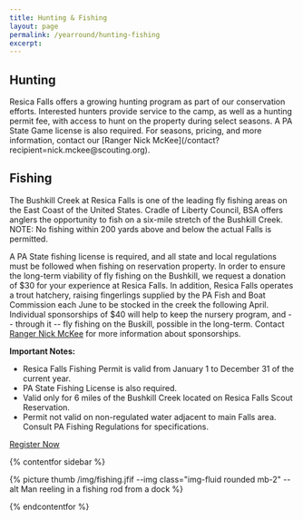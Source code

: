 ```yaml
---
title: Hunting & Fishing
layout: page
permalink: /yearround/hunting-fishing
excerpt:  
---
```


<h2>Hunting</h2>
Resica Falls offers a growing hunting program as part of our conservation efforts. Interested hunters provide service to the camp, as well as a hunting permit fee, with access to hunt on the property during select seasons. A PA State Game license is also required. For seasons, pricing, and more information, contact our [Ranger Nick McKee](/contact?recipient=nick.mckee@scouting.org).

<h2>Fishing</h2>
The Bushkill Creek at Resica Falls is one of the leading fly fishing areas on the East Coast of the United States. Cradle of Liberty Council, BSA offers anglers the opportunity to fish on a six-mile stretch of the Bushkill Creek. NOTE: No fishing within 200 yards above and below the actual Falls is permitted.

A PA State fishing license is required, and all state and local regulations must be followed when fishing on reservation property. In order to ensure the long-term viability of fly fishing on the Bushkill, we request a donation of $30 for your experience at Resica Falls. In addition, Resica Falls operates a trout hatchery, raising fingerlings supplied by the PA Fish and Boat Commission each June to be stocked in the creek the following April. Individual sponsorships of $40 will help to keep the nursery program, and -- through it -- fly fishing on the Buskill, possible in the long-term. Contact [Ranger Nick McKee](/contact?recipient=nick.mckee@scouting.org) for more information about sponsorships.

<strong>Important Notes:</strong>
- Resica Falls Fishing Permit is valid from January 1 to December 31 of the current year.
- PA State Fishing License is also required.
- Valid only for 6 miles of the Bushkill Creek located on Resica Falls Scout Reservation.
- Permit not valid on non-regulated water adjacent to main Falls area. Consult PA Fishing Regulations for specifications.

<div class="text-center"><a href="https://colbsa.doubleknot.com/event/2021-fly-fishing-permit-at-resica-falls-scout-reservation/2747403" class="btn btn-primary m-3">Register Now</a></div>

{% contentfor sidebar %}

{% picture thumb /img/fishing.jfif --img class="img-fluid rounded mb-2" --alt Man reeling in a fishing rod from a dock %}

{% endcontentfor %}
